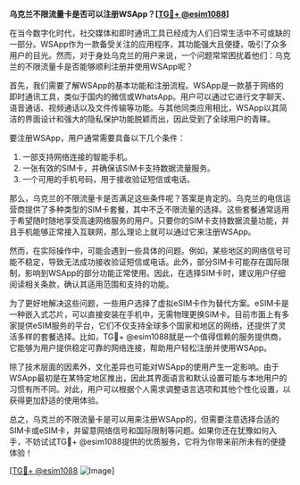 **乌克兰不限流量卡是否可以注册WSApp？[[TG💪+ @esim1088](https://t.me/s/esim1088)]**

在当今数字化时代，社交媒体和即时通讯工具已经成为人们日常生活中不可或缺的一部分。WSApp作为一款备受关注的应用程序，其功能强大且便捷，吸引了众多用户的目光。然而，对于身处乌克兰的用户来说，一个问题常常困扰着他们：乌克兰的不限流量卡是否能够顺利注册并使用WSApp呢？

首先，我们需要了解WSApp的基本功能和注册流程。WSApp是一款基于网络的即时通讯工具，类似于国内的微信或WhatsApp。用户可以通过它进行文字聊天、语音通话、视频通话以及文件传输等功能。与其他同类应用相比，WSApp以其简洁的界面设计和强大的隐私保护功能脱颖而出，因此受到了全球用户的青睐。

要注册WSApp，用户通常需要具备以下几个条件：
1. 一部支持网络连接的智能手机。
2. 一张有效的SIM卡，并确保该SIM卡支持数据流量服务。
3. 一个可用的手机号码，用于接收验证短信或电话。

那么，乌克兰的不限流量卡是否满足这些条件呢？答案是肯定的。乌克兰的电信运营商提供了多种类型的SIM卡套餐，其中不乏不限流量的选择。这些套餐通常适用于希望随时随地享受高速网络服务的用户。只要你的SIM卡支持数据流量功能，并且手机能够正常接入互联网，那么理论上就可以通过它来注册WSApp。

然而，在实际操作中，可能会遇到一些具体的问题。例如，某些地区的网络信号可能不稳定，导致无法成功接收验证短信或电话。此外，部分SIM卡可能存在国际限制，影响到WSApp的部分功能正常使用。因此，在选择SIM卡时，建议用户仔细阅读相关条款，确认其适用范围和支持的功能。

为了更好地解决这些问题，一些用户选择了虚拟eSIM卡作为替代方案。eSIM卡是一种嵌入式芯片，可以直接安装在手机中，无需物理更换SIM卡。目前市面上有多家提供eSIM服务的平台，它们不仅支持全球多个国家和地区的网络，还提供了灵活多样的套餐选择。比如，TG💪+ @esim1088就是一个值得信赖的服务提供商，它能够为用户提供稳定可靠的网络连接，帮助用户轻松注册并使用WSApp。

除了技术层面的因素外，文化差异也可能对WSApp的使用产生一定影响。由于WSApp最初是在某特定地区推出，因此其界面语言和默认设置可能与本地用户的习惯有所不同。对此，用户可以根据个人需求调整语言选项和其他个性化设置，以获得更加舒适的使用体验。

总之，乌克兰的不限流量卡是可以用来注册WSApp的，但需要注意选择合适的SIM卡或eSIM卡，并留意网络信号和国际限制等问题。如果你还在犹豫如何入手，不妨试试TG💪+ @esim1088提供的优质服务，它将为你带来前所未有的便捷体验！

[[TG💪+ @esim1088](https://t.me/s/esim1088) ![Image](https://i.postimg.cc/4NQfJmqS/Snipaste-2025-05-13-00-14-12.png)]